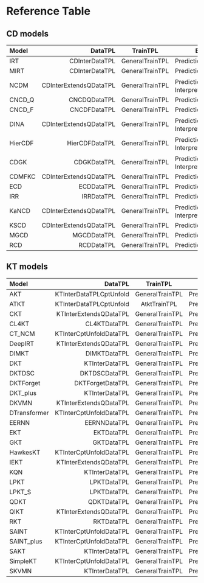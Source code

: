 # Reference Table

## CD models

| Model   |               DataTPL |    TrainTPL    | EvalTPL                                               |
| :------ | ---------------------: | :-------------: | ------------------------------------------------------ |
| IRT     |         CDInterDataTPL | GeneralTrainTPL | PredictionEvalTPL                            |
| MIRT    |         CDInterDataTPL | GeneralTrainTPL | PredictionEvalTPL                            |
| NCDM    | CDInterExtendsQDataTPL | GeneralTrainTPL | PredictionEvalTPL、InterpretabilityEvalTPL |
| CNCD_Q  |           CNCDQDataTPL | GeneralTrainTPL | PredictionEvalTPL                            |
| CNCD_F  |           CNCDFDataTPL | GeneralTrainTPL | PredictionEvalTPL                            |
| DINA    | CDInterExtendsQDataTPL | GeneralTrainTPL | PredictionEvalTPL、InterpretabilityEvalTPL |
| HierCDF |         HierCDFDataTPL | GeneralTrainTPL | PredictionEvalTPL、InterpretabilityEvalTPL |
| CDGK    |            CDGKDataTPL | GeneralTrainTPL | PredictionEvalTPL、InterpretabilityEvalTPL |
| CDMFKC  | CDInterExtendsQDataTPL | GeneralTrainTPL | PredictionEvalTPL                            |
| ECD     |             ECDDataTPL | GeneralTrainTPL | PredictionEvalTPL                            |
| IRR     |             IRRDataTPL | GeneralTrainTPL | PredictionEvalTPL                            |
| KaNCD   | CDInterExtendsQDataTPL | GeneralTrainTPL | PredictionEvalTPL、InterpretabilityEvalTPL |
| KSCD    | CDInterExtendsQDataTPL | GeneralTrainTPL | PredictionEvalTPL                            |
| MGCD    |            MGCDDataTPL | GeneralTrainTPL | PredictionEvalTPL                            |
| RCD     |             RCDDataTPL | GeneralTrainTPL | PredictionEvalTPL                            |

## KT models

| Model        |                DataTPL |    TrainTPL    | EvalTPL                    |
| :----------- | ----------------------: | :-------------: | --------------------------- |
| AKT          | KTInterDataTPLCptUnfold | GeneralTrainTPL | PredictionEvalTPL |
| ATKT         | KTInterDataTPLCptUnfold |  AtktTrainTPL   | PredictionEvalTPL |
| CKT          |  KTInterExtendsQDataTPL | GeneralTrainTPL | PredictionEvalTPL |
| CL4KT        |            CL4KTDataTPL | GeneralTrainTPL | PredictionEvalTPL |
| CT_NCM       | KTInterCptUnfoldDataTPL | GeneralTrainTPL | PredictionEvalTPL |
| DeepIRT     |  KTInterExtendsQDataTPL | GeneralTrainTPL | PredictionEvalTPL |
| DIMKT        |            DIMKTDataTPL | GeneralTrainTPL | PredictionEvalTPL |
| DKT          |          KTInterDataTPL | GeneralTrainTPL | PredictionEvalTPL |
| DKTDSC      |           DKTDSCDataTPL | GeneralTrainTPL | PredictionEvalTPL |
| DKTForget   |        DKTForgetDataTPL | GeneralTrainTPL | PredictionEvalTPL |
| DKT_plus         |          KTInterDataTPL | GeneralTrainTPL | PredictionEvalTPL |
| DKVMN        |  KTInterExtendsQDataTPL | GeneralTrainTPL | PredictionEvalTPL |
| DTransformer | KTInterCptUnfoldDataTPL | GeneralTrainTPL | PredictionEvalTPL |
| EERNN        |            EERNNDataTPL | GeneralTrainTPL | PredictionEvalTPL |
| EKT          |            EKTDataTPL | GeneralTrainTPL | PredictionEvalTPL |
| GKT          |  GKTDataTPL | GeneralTrainTPL | PredictionEvalTPL |
| HawkesKT     | KTInterCptUnfoldDataTPL | GeneralTrainTPL | PredictionEvalTPL |
| IEKT         |  KTInterExtendsQDataTPL | GeneralTrainTPL | PredictionEvalTPL |
| KQN          |          KTInterDataTPL | GeneralTrainTPL | PredictionEvalTPL |
| LPKT         |             LPKTDataTPL | GeneralTrainTPL | PredictionEvalTPL |
| LPKT_S       |             LPKTDataTPL | GeneralTrainTPL | PredictionEvalTPL |
| QDKT         |             QDKTDataTPL | GeneralTrainTPL | PredictionEvalTPL |
| QIKT         |  KTInterExtendsQDataTPL | GeneralTrainTPL | PredictionEvalTPL |
| RKT          |              RKTDataTPL | GeneralTrainTPL | PredictionEvalTPL |
| SAINT        | KTInterCptUnfoldDataTPL | GeneralTrainTPL | PredictionEvalTPL |
| SAINT_plus       | KTInterCptUnfoldDataTPL | GeneralTrainTPL | PredictionEvalTPL |
| SAKT         |          KTInterDataTPL | GeneralTrainTPL | PredictionEvalTPL |
| SimpleKT     | KTInterCptUnfoldDataTPL | GeneralTrainTPL | PredictionEvalTPL |
| SKVMN        |          KTInterDataTPL | GeneralTrainTPL | PredictionEvalTPL |
